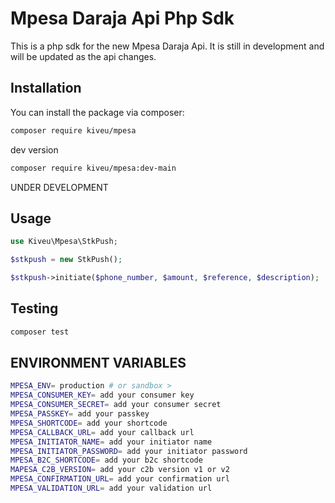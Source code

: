 # Mpesa Daraja Api Php Sdk

This is a php sdk for the new Mpesa Daraja Api. It is still in development and will be updated as the api changes.

## Installation

You can install the package via composer:

```bash
composer require kiveu/mpesa
```

dev version

```bash
composer require kiveu/mpesa:dev-main
```

UNDER DEVELOPMENT

## Usage

```php
use Kiveu\Mpesa\StkPush;

$stkpush = new StkPush();

$stkpush->initiate($phone_number, $amount, $reference, $description);
```

## Testing

```bash
composer test
```





## ENVIRONMENT VARIABLES

```bash
MPESA_ENV= production # or sandbox >
MPESA_CONSUMER_KEY= add your consumer key
MPESA_CONSUMER_SECRET= add your consumer secret
MPESA_PASSKEY= add your passkey
MPESA_SHORTCODE= add your shortcode
MPESA_CALLBACK_URL= add your callback url
MPESA_INITIATOR_NAME= add your initiator name
MPESA_INITIATOR_PASSWORD= add your initiator password
MPESA_B2C_SHORTCODE= add your b2c shortcode
MAPESA_C2B_VERSION= add your c2b version v1 or v2
MPESA_CONFIRMATION_URL= add your confirmation url
MPESA_VALIDATION_URL= add your validation url
```
